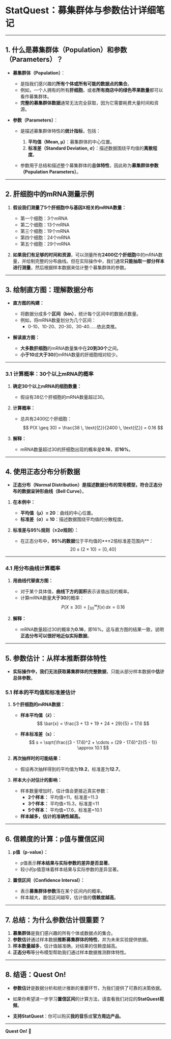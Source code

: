 # **StatQuest：募集群体与参数估计详细笔记**

---

## **1. 什么是募集群体（Population）和参数（Parameters）？**

- **募集群体（Population）**：  
  - 是指我们感兴趣的**所有个体或所有可能的数据点的集合**。  
  - 例如，一个人拥有的所有**肝细胞**，或者**所有商店中的绿色苹果数量**都可以看作募集群体。
  - **完整的募集群体数据**通常无法完全获取，因为它需要耗费大量时间和资源。

- **参数（Parameters）**：  
  - 是描述募集群体特性的**统计指标**，包括：
    1. **平均值（Mean, μ）**：募集群体的中心位置。
    2. **标准差（Standard Deviation, σ）**：描述数据围绕平均值的**离散程度**。

  - 参数用于总结和描述整个募集群体的**总体特性**，因此称为**募集群体参数（Population Parameters）**。

---

## **2. 肝细胞中的mRNA测量示例**

1. **假设我们测量了5个肝细胞中与基因X相关的mRNA数量：**
   - 第一个细胞：3个mRNA  
   - 第二个细胞：13个mRNA  
   - 第三个细胞：19个mRNA  
   - 第四个细胞：24个mRNA  
   - 第五个细胞：29个mRNA  

2. **如果我们有足够的时间和资源**，可以测量所有**2400亿个肝细胞**中的mRNA数量，并绘制完整的分布曲线。但在实际操作中，我们通常**只能抽取一部分样本进行测量**，然后根据样本数据来估计整个募集群体的参数。

---

## **3. 绘制直方图：理解数据分布**

- **直方图的构建：**
  - 将数据分成多个**区间（bin）**，统计每个区间中的数据点数量。  
  - 例如，将mRNA数量划分为几个区间：
    - 0-10、10-20、20-30、30-40……依此类推。

- **解读直方图：**
  - **大多数肝细胞**的mRNA数量集中在**20到30个**之间。
  - **小于10**或**大于30**的mRNA数量的肝细胞相对较少。

---

### **3.1 计算概率：30个以上mRNA的概率**

1. **确定30个以上mRNA的细胞数量：**  
   - 假设有38亿个肝细胞的mRNA数量超过30。

2. **计算概率：**
   - 总共有2400亿个肝细胞：
     $$
     P(X \geq 30) = \frac{38 \, \text{亿}}{2400 \, \text{亿}} = 0.16
     $$

3. **解释：**
   - mRNA数量超过30的肝细胞出现的概率是**0.16**，即**16%**。

---

## **4. 使用正态分布分析数据**

- **正态分布（Normal Distribution）**是描述数据分布的常用模型，符合正态分布的数据呈**钟形曲线（Bell Curve）**。

1. **在本例中：**
   - **平均值（μ）= 20**：曲线的中心位置。
   - **标准差（σ）= 10**：描述数据围绕平均值的分散程度。

2. **标准差与95%规则（±2σ规则）：**
   - 在正态分布中，**95%的数据**位于平均值的**±2倍标准差范围内**：
     $$
     20 \pm (2 \times 10) = [0, 40]
     $$

---

### **4.1 用分布曲线计算概率**

1. **用曲线代替直方图：**
   - 对于某个具体值，**曲线下方的面积**表示该值出现的概率。
   - 计算mRNA数量**大于30**的概率：
     $$
     P(X \geq 30) = \int_{30}^{\infty} f(x) \, dx = 0.16
     $$

2. **解释：**
   - mRNA数量超过30的概率为**0.16**，即16%。这与直方图的结果一致，说明**正态分布可以很好地近似实际数据**。

---

## **5. 参数估计：从样本推断群体特性**

- **实际操作中，我们无法获取募集群体的完整数据**，只能从部分样本数据中**估计总体参数**。

### **5.1 样本的平均值和标准差估计**

1. **5个肝细胞的mRNA数据：**
   - **样本平均值（$\bar{x}$）**：  
     $$
     \bar{x} = \frac{3 + 13 + 19 + 24 + 29}{5} = 17.6
     $$

   - **样本标准差（s）**：  
     $$
     s = \sqrt{\frac{(3 - 17.6)^2 + \cdots + (29 - 17.6)^2}{5 - 1}} \approx 10.1
     $$

2. **再次抽样时的可能结果：**
   - 假设再次抽样得到的平均值为**19.2**，标准差为**12.7**。

3. **样本大小对估计的影响：**
   - 样本数量增加时，估计值会更接近真实参数：
     - **2个样本：** 平均值=11，标准差=11.3  
     - **3个样本：** 平均值=15.3，标准差=11  
     - **5个样本：** 平均值=17.6，标准差=10.1  
   - **样本越多，估计的准确性越高。**

---

## **6. 信赖度的计算：p值与置信区间**

1. **p值（p-value）：**  
   - p值表示**样本结果与实际参数的差异是否显著**。  
   - 较小的p值意味着样本结果与实际参数的差异显著。

2. **置信区间（Confidence Interval）：**  
   - 表示**募集群体参数**落在某个区间内的概率。  
   - 样本越大，置信区间越窄，估计值的**信赖度越高**。

---

## **7. 总结：为什么参数估计很重要？**

1. **募集群体**是我们感兴趣的所有个体或数据点的集合。  
2. **参数估计**通过样本数据**推断募集群体的特性**，并为未来实验提供依据。  
3. **样本数量越多**，估计值越准确，对结果的信赖度越高。  
4. **正态分布**等分布模型帮助我们通过样本数据推测群体特性。

---

## **8. 结语：Quest On!**

- **参数估计**是数据分析和统计推断的重要环节，为我们提供了可靠的决策依据。  
- 如果你希望进一步学习**置信区间**的计算方法，请查看我们对应的**StatQuest视频**。

- **支持StatQuest**：你可以购买**我的音乐**或**官方周边产品**。

---

**Quest On!** 🎯